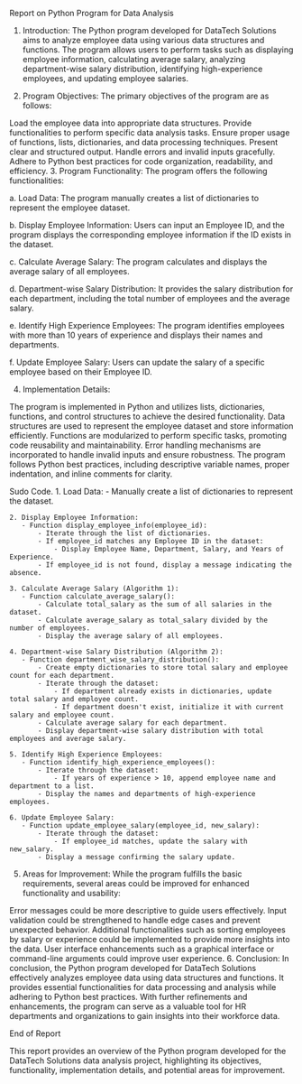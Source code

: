 Report on Python Program for Data Analysis




1. Introduction:
The Python program developed for DataTech Solutions aims to analyze employee data using various data structures and functions. The program allows users to perform tasks such as displaying employee information, calculating average salary, analyzing department-wise salary distribution, identifying high-experience employees, and updating employee salaries.

2. Program Objectives:
The primary objectives of the program are as follows:

Load the employee data into appropriate data structures.
Provide functionalities to perform specific data analysis tasks.
Ensure proper usage of functions, lists, dictionaries, and data processing techniques.
Present clear and structured output.
Handle errors and invalid inputs gracefully.
Adhere to Python best practices for code organization, readability, and efficiency.
3. Program Functionality:
The program offers the following functionalities:

a. Load Data:
The program manually creates a list of dictionaries to represent the employee dataset.

b. Display Employee Information:
Users can input an Employee ID, and the program displays the corresponding employee information if the ID exists in the dataset.

c. Calculate Average Salary:
The program calculates and displays the average salary of all employees.

d. Department-wise Salary Distribution:
It provides the salary distribution for each department, including the total number of employees and the average salary.

e. Identify High Experience Employees:
The program identifies employees with more than 10 years of experience and displays their names and departments.

f. Update Employee Salary:
Users can update the salary of a specific employee based on their Employee ID.

4. Implementation Details:

The program is implemented in Python and utilizes lists, dictionaries, functions, and control structures to achieve the desired functionality.
Data structures are used to represent the employee dataset and store information efficiently.
Functions are modularized to perform specific tasks, promoting code reusability and maintainability.
Error handling mechanisms are incorporated to handle invalid inputs and ensure robustness.
The program follows Python best practices, including descriptive variable names, proper indentation, and inline comments for clarity.

Sudo Code.
    1. Load Data:
       - Manually create a list of dictionaries to represent the dataset.
    
    2. Display Employee Information:
       - Function display_employee_info(employee_id):
           - Iterate through the list of dictionaries.
           - If employee_id matches any Employee ID in the dataset:
               - Display Employee Name, Department, Salary, and Years of Experience.
           - If employee_id is not found, display a message indicating the absence.
    
    3. Calculate Average Salary (Algorithm 1):
       - Function calculate_average_salary():
           - Calculate total_salary as the sum of all salaries in the dataset.
           - Calculate average_salary as total_salary divided by the number of employees.
           - Display the average salary of all employees.
    
    4. Department-wise Salary Distribution (Algorithm 2):
       - Function department_wise_salary_distribution():
           - Create empty dictionaries to store total salary and employee count for each department.
           - Iterate through the dataset:
               - If department already exists in dictionaries, update total salary and employee count.
               - If department doesn't exist, initialize it with current salary and employee count.
           - Calculate average salary for each department.
           - Display department-wise salary distribution with total employees and average salary.
    
    5. Identify High Experience Employees:
       - Function identify_high_experience_employees():
           - Iterate through the dataset:
               - If years of experience > 10, append employee name and department to a list.
           - Display the names and departments of high-experience employees.
    
    6. Update Employee Salary:
       - Function update_employee_salary(employee_id, new_salary):
           - Iterate through the dataset:
               - If employee_id matches, update the salary with new_salary.
           - Display a message confirming the salary update.


5. Areas for Improvement:
While the program fulfills the basic requirements, several areas could be improved for enhanced functionality and usability:

Error messages could be more descriptive to guide users effectively.
Input validation could be strengthened to handle edge cases and prevent unexpected behavior.
Additional functionalities such as sorting employees by salary or experience could be implemented to provide more insights into the data.
User interface enhancements such as a graphical interface or command-line arguments could improve user experience.
6. Conclusion:
In conclusion, the Python program developed for DataTech Solutions effectively analyzes employee data using data structures and functions. It provides essential functionalities for data processing and analysis while adhering to Python best practices. With further refinements and enhancements, the program can serve as a valuable tool for HR departments and organizations to gain insights into their workforce data.

End of Report

This report provides an overview of the Python program developed for the DataTech Solutions data analysis project, highlighting its objectives, functionality, implementation details, and potential areas for improvement.
